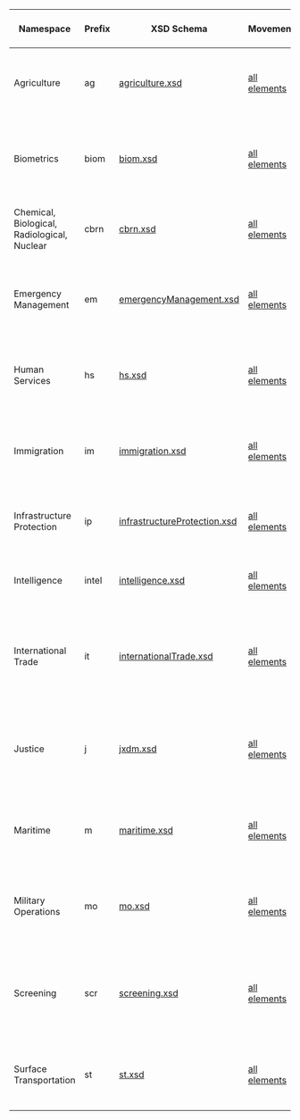 | Namespace | Prefix | XSD Schema | Movement | Most common terms |
| --- | --- | --- | --- | --- |
| Agriculture | ag | <a href="http://release.niem.gov/niem/domains/agriculture/4.0/agriculture.xsd">agriculture.xsd</a> | <a href="https://beta.movement.niem.gov/#/results?q=*&selectedFacets=domain:%22Agriculture%22">all elements</a> | <a href="https://beta.movement.niem.gov/#/results?q=Acreage&selectedFacets=domain:%22Agriculture%22">Acreage (14)</a><br><a href="https://beta.movement.niem.gov/#/results?q=Geospatial&selectedFacets=domain:%22Agriculture%22">Geospatial (9)</a><br><a href="https://beta.movement.niem.gov/#/results?q=Modified&selectedFacets=domain:%22Agriculture%22">Modified (9)</a><br><a href="https://beta.movement.niem.gov/#/results?q=Crop&selectedFacets=domain:%22Agriculture%22">Crop (7)</a><br><a href="https://beta.movement.niem.gov/#/results?q=Reason&selectedFacets=domain:%22Agriculture%22">Reason (6)</a> |
| Biometrics | biom | <a href="http://release.niem.gov/niem/domains/biometrics/4.0/biom.xsd">biom.xsd</a> | <a href="https://beta.movement.niem.gov/#/results?q=*&selectedFacets=domain:%22Biometrics%22">all elements</a> | <a href="https://beta.movement.niem.gov/#/results?q=Image&selectedFacets=domain:%22Biometrics%22">Image (200)</a><br><a href="https://beta.movement.niem.gov/#/results?q=Minutiae&selectedFacets=domain:%22Biometrics%22">Minutiae (140)</a><br><a href="https://beta.movement.niem.gov/#/results?q=Ridge&selectedFacets=domain:%22Biometrics%22">Ridge (66)</a><br><a href="https://beta.movement.niem.gov/#/results?q=Segment&selectedFacets=domain:%22Biometrics%22">Segment (60)</a><br><a href="https://beta.movement.niem.gov/#/results?q=Feature&selectedFacets=domain:%22Biometrics%22">Feature (59)</a> |
| Chemical, Biological, Radiological, Nuclear | cbrn | <a href="http://release.niem.gov/niem/domains/cbrn/4.0/cbrn.xsd">cbrn.xsd</a> | <a href="https://beta.movement.niem.gov/#/results?q=*&selectedFacets=domain:%22Chemical,%20Biological,%20Radiological,%20Nuclear%22">all elements</a> | <a href="https://beta.movement.niem.gov/#/results?q=Data&selectedFacets=domain:%22Chemical,%20Biological,%20Radiological,%20Nuclear%22">Data (80)</a><br><a href="https://beta.movement.niem.gov/#/results?q=Rad&selectedFacets=domain:%22Chemical,%20Biological,%20Radiological,%20Nuclear%22">Rad (69)</a><br><a href="https://beta.movement.niem.gov/#/results?q=File&selectedFacets=domain:%22Chemical,%20Biological,%20Radiological,%20Nuclear%22">File (63)</a><br><a href="https://beta.movement.niem.gov/#/results?q=Time&selectedFacets=domain:%22Chemical,%20Biological,%20Radiological,%20Nuclear%22">Time (38)</a><br><a href="https://beta.movement.niem.gov/#/results?q=Rate&selectedFacets=domain:%22Chemical,%20Biological,%20Radiological,%20Nuclear%22">Rate (31)</a> |
| Emergency Management | em | <a href="http://release.niem.gov/niem/domains/emergencyManagement/4.0/emergencyManagement.xsd">emergencyManagement.xsd</a> | <a href="https://beta.movement.niem.gov/#/results?q=*&selectedFacets=domain:%22Emergency%20Management%22">all elements</a> | <a href="https://beta.movement.niem.gov/#/results?q=Alarm&selectedFacets=domain:%22Emergency%20Management%22">Alarm (44)</a><br><a href="https://beta.movement.niem.gov/#/results?q=Notification&selectedFacets=domain:%22Emergency%20Management%22">Notification (39)</a><br><a href="https://beta.movement.niem.gov/#/results?q=Resource&selectedFacets=domain:%22Emergency%20Management%22">Resource (39)</a><br><a href="https://beta.movement.niem.gov/#/results?q=Event&selectedFacets=domain:%22Emergency%20Management%22">Event (37)</a><br><a href="https://beta.movement.niem.gov/#/results?q=Alert&selectedFacets=domain:%22Emergency%20Management%22">Alert (33)</a> |
| Human Services | hs | <a href="http://release.niem.gov/niem/domains/humanServices/4.0/hs.xsd">hs.xsd</a> | <a href="https://beta.movement.niem.gov/#/results?q=*&selectedFacets=domain:%22Human%20Services%22">all elements</a> | <a href="https://beta.movement.niem.gov/#/results?q=Juvenile&selectedFacets=domain:%22Human%20Services%22">Juvenile (83)</a><br><a href="https://beta.movement.niem.gov/#/results?q=Child&selectedFacets=domain:%22Human%20Services%22">Child (74)</a><br><a href="https://beta.movement.niem.gov/#/results?q=Case&selectedFacets=domain:%22Human%20Services%22">Case (43)</a><br><a href="https://beta.movement.niem.gov/#/results?q=Support&selectedFacets=domain:%22Human%20Services%22">Support (38)</a><br><a href="https://beta.movement.niem.gov/#/results?q=Enforcement&selectedFacets=domain:%22Human%20Services%22">Enforcement (37)</a> |
| Immigration | im | <a href="http://release.niem.gov/niem/domains/immigration/4.0/immigration.xsd">immigration.xsd</a> | <a href="https://beta.movement.niem.gov/#/results?q=*&selectedFacets=domain:%22Immigration%22">all elements</a> | <a href="https://beta.movement.niem.gov/#/results?q=Alien&selectedFacets=domain:%22Immigration%22">Alien (61)</a><br><a href="https://beta.movement.niem.gov/#/results?q=Benefit&selectedFacets=domain:%22Immigration%22">Benefit (47)</a><br><a href="https://beta.movement.niem.gov/#/results?q=Immigration&selectedFacets=domain:%22Immigration%22">Immigration (43)</a><br><a href="https://beta.movement.niem.gov/#/results?q=Program&selectedFacets=domain:%22Immigration%22">Program (30)</a><br><a href="https://beta.movement.niem.gov/#/results?q=Role&selectedFacets=domain:%22Immigration%22">Role (30)</a> |
| Infrastructure Protection | ip | <a href="http://release.niem.gov/niem/domains/infrastructureProtection/4.0/infrastructureProtection.xsd">infrastructureProtection.xsd</a> | <a href="https://beta.movement.niem.gov/#/results?q=*&selectedFacets=domain:%22Infrastructure%20Protection%22">all elements</a> | <a href="https://beta.movement.niem.gov/#/results?q=Asset&selectedFacets=domain:%22Infrastructure%20Protection%22">Asset (11)</a><br><a href="https://beta.movement.niem.gov/#/results?q=Sector&selectedFacets=domain:%22Infrastructure%20Protection%22">Sector (9)</a><br><a href="https://beta.movement.niem.gov/#/results?q=Segment&selectedFacets=domain:%22Infrastructure%20Protection%22">Segment (9)</a><br><a href="https://beta.movement.niem.gov/#/results?q=Sub&selectedFacets=domain:%22Infrastructure%20Protection%22">Sub (8)</a><br><a href="https://beta.movement.niem.gov/#/results?q=Name&selectedFacets=domain:%22Infrastructure%20Protection%22">Name (7)</a> |
| Intelligence | intel | <a href="http://release.niem.gov/niem/domains/intelligence/4.0/intelligence.xsd">intelligence.xsd</a> | <a href="https://beta.movement.niem.gov/#/results?q=*&selectedFacets=domain:%22Intelligence%22">all elements</a> | <a href="https://beta.movement.niem.gov/#/results?q=Person&selectedFacets=domain:%22Intelligence%22">Person (17)</a><br><a href="https://beta.movement.niem.gov/#/results?q=Agency&selectedFacets=domain:%22Intelligence%22">Agency (14)</a><br><a href="https://beta.movement.niem.gov/#/results?q=Subject&selectedFacets=domain:%22Intelligence%22">Subject (12)</a><br><a href="https://beta.movement.niem.gov/#/results?q=Interest&selectedFacets=domain:%22Intelligence%22">Interest (9)</a><br><a href="https://beta.movement.niem.gov/#/results?q=Handling&selectedFacets=domain:%22Intelligence%22">Handling (8)</a> |
| International Trade | it | <a href="http://release.niem.gov/niem/domains/internationalTrade/4.0/internationalTrade.xsd">internationalTrade.xsd</a> | <a href="https://beta.movement.niem.gov/#/results?q=*&selectedFacets=domain:%22International%20Trade%22">all elements</a> | <a href="https://beta.movement.niem.gov/#/results?q=Transport&selectedFacets=domain:%22International%20Trade%22">Transport (54)</a><br><a href="https://beta.movement.niem.gov/#/results?q=Goods&selectedFacets=domain:%22International%20Trade%22">Goods (50)</a><br><a href="https://beta.movement.niem.gov/#/results?q=Means&selectedFacets=domain:%22International%20Trade%22">Means (42)</a><br><a href="https://beta.movement.niem.gov/#/results?q=Location&selectedFacets=domain:%22International%20Trade%22">Location (41)</a><br><a href="https://beta.movement.niem.gov/#/results?q=Container&selectedFacets=domain:%22International%20Trade%22">Container (31)</a> |
| Justice | j | <a href="http://release.niem.gov/niem/domains/jxdm/6.0/jxdm.xsd">jxdm.xsd</a> | <a href="https://beta.movement.niem.gov/#/results?q=*&selectedFacets=domain:%22Justice%22">all elements</a> | <a href="https://beta.movement.niem.gov/#/results?q=Subject&selectedFacets=domain:%22Justice%22">Subject (340)</a><br><a href="https://beta.movement.niem.gov/#/results?q=Person&selectedFacets=domain:%22Justice%22">Person (327)</a><br><a href="https://beta.movement.niem.gov/#/results?q=Assessment&selectedFacets=domain:%22Justice%22">Assessment (248)</a><br><a href="https://beta.movement.niem.gov/#/results?q=Hearing&selectedFacets=domain:%22Justice%22">Hearing (233)</a><br><a href="https://beta.movement.niem.gov/#/results?q=Parole&selectedFacets=domain:%22Justice%22">Parole (177)</a> |
| Maritime | m | <a href="http://release.niem.gov/niem/domains/maritime/4.0/maritime.xsd">maritime.xsd</a> | <a href="https://beta.movement.niem.gov/#/results?q=*&selectedFacets=domain:%22Maritime%22">all elements</a> | <a href="https://beta.movement.niem.gov/#/results?q=Vessel&selectedFacets=domain:%22Maritime%22">Vessel (121)</a><br><a href="https://beta.movement.niem.gov/#/results?q=Port&selectedFacets=domain:%22Maritime%22">Port (43)</a><br><a href="https://beta.movement.niem.gov/#/results?q=Location&selectedFacets=domain:%22Maritime%22">Location (37)</a><br><a href="https://beta.movement.niem.gov/#/results?q=Cargo&selectedFacets=domain:%22Maritime%22">Cargo (30)</a><br><a href="https://beta.movement.niem.gov/#/results?q=Crew&selectedFacets=domain:%22Maritime%22">Crew (26)</a> |
| Military Operations | mo | <a href="http://release.niem.gov/niem/domains/militaryOperations/4.0/mo.xsd">mo.xsd</a> | <a href="https://beta.movement.niem.gov/#/results?q=*&selectedFacets=domain:%22Military%20Operations%22">all elements</a> | <a href="https://beta.movement.niem.gov/#/results?q=Unit&selectedFacets=domain:%22Military%20Operations%22">Unit (31)</a><br><a href="https://beta.movement.niem.gov/#/results?q=Location&selectedFacets=domain:%22Military%20Operations%22">Location (27)</a><br><a href="https://beta.movement.niem.gov/#/results?q=Event&selectedFacets=domain:%22Military%20Operations%22">Event (16)</a><br><a href="https://beta.movement.niem.gov/#/results?q=Observed&selectedFacets=domain:%22Military%20Operations%22">Observed (15)</a><br><a href="https://beta.movement.niem.gov/#/results?q=Object&selectedFacets=domain:%22Military%20Operations%22">Object (14)</a> |
| Screening | scr | <a href="http://release.niem.gov/niem/domains/screening/4.0/screening.xsd">screening.xsd</a> | <a href="https://beta.movement.niem.gov/#/results?q=*&selectedFacets=domain:%22Screening%22">all elements</a> | <a href="https://beta.movement.niem.gov/#/results?q=Person&selectedFacets=domain:%22Screening%22">Person (87)</a><br><a href="https://beta.movement.niem.gov/#/results?q=Status&selectedFacets=domain:%22Screening%22">Status (53)</a><br><a href="https://beta.movement.niem.gov/#/results?q=Encounter&selectedFacets=domain:%22Screening%22">Encounter (46)</a><br><a href="https://beta.movement.niem.gov/#/results?q=Classification&selectedFacets=domain:%22Screening%22">Classification (42)</a><br><a href="https://beta.movement.niem.gov/#/results?q=Document&selectedFacets=domain:%22Screening%22">Document (35)</a> |
| Surface Transportation | st | <a href="http://release.niem.gov/niem/domains/surfaceTransportation/4.0/st.xsd">st.xsd</a> | <a href="https://beta.movement.niem.gov/#/results?q=*&selectedFacets=domain:%22Surface%20Transportation%22">all elements</a> | <a href="https://beta.movement.niem.gov/#/results?q=Roadway&selectedFacets=domain:%22Surface%20Transportation%22">Roadway (27)</a><br><a href="https://beta.movement.niem.gov/#/results?q=Traffic&selectedFacets=domain:%22Surface%20Transportation%22">Traffic (9)</a><br><a href="https://beta.movement.niem.gov/#/results?q=Location&selectedFacets=domain:%22Surface%20Transportation%22">Location (7)</a><br><a href="https://beta.movement.niem.gov/#/results?q=Annual&selectedFacets=domain:%22Surface%20Transportation%22">Annual (6)</a><br><a href="https://beta.movement.niem.gov/#/results?q=Average&selectedFacets=domain:%22Surface%20Transportation%22">Average (6)</a> |
